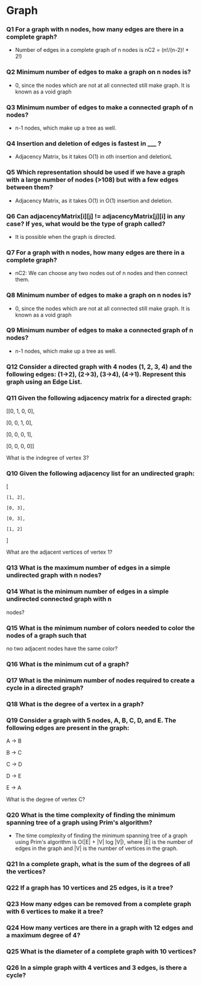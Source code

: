 # Graph

### Q1 For a graph with n nodes, how many edges are there in a complete graph?
* Number of edges in a complete graph of n nodes is nC2 = (n!/(n-2)! * 2!) 

### Q2 Minimum number of edges to make a graph on n nodes is?
* 0, since the nodes which are not at all connected still make graph. It is known as a void graph

### Q3 Minimum number of edges to make a connected graph of n nodes?
*  n-1 nodes, which make up a tree as well.

### Q4 Insertion and deletion of edges is fastest in ___ ?
* Adjacency Matrix, bs it takes O(1) in oth insertion and deletionL

### Q5 Which representation should be used if we have a graph with a large number of nodes (>108) but with a few edges between them?
* Adjacency Matrix, as it takes O(1) in O(1) insertion and deletion.

### Q6 Can adjacencyMatrix[i][j] != adjacencyMatrix[j][i] in any case? If yes, what would be the type of graph called?
*  It is possible when the graph is directed.

### Q7 For a graph with n nodes, how many edges are there in a complete graph?
* nC2: We can choose any two nodes out of n nodes and then connect them.

### Q8 Minimum number of edges to make a graph on n nodes is?
* 0, since the nodes which are not at all connected still make graph. It is known as a void graph

### Q9 Minimum number of edges to make a connected graph of n nodes?
* n-1 nodes, which make up a tree as well.



### Q12 Consider a directed graph with 4 nodes (1, 2, 3, 4) and the following edges: (1->2), (2->3), (3->4), (4->1). Represent this graph using an Edge List.


### Q11 Given the following adjacency matrix for a directed graph:

[[0, 1, 0, 0],

[0, 0, 1, 0],

[0, 0, 0, 1],

[0, 0, 0, 0]]

What is the indegree of vertex 3?


### Q10 Given the following adjacency list for an undirected graph:

[

    [1, 2],

    [0, 3],

    [0, 3],

    [1, 2]

]

What are the adjacent vertices of vertex 1?


### Q13 What is the maximum number of edges in a simple undirected graph with n nodes?




### Q14 What is the minimum number of edges in a simple undirected connected graph with n
nodes?




### Q15 What is the minimum number of colors needed to color the nodes of a graph such that
no two adjacent nodes have the same color?


### Q16 What is the minimum cut of a graph?


### Q17 What is the minimum number of nodes required to create a cycle in a directed graph?


### Q18 What is the degree of a vertex in a graph?


### Q19 Consider a graph with 5 nodes, A, B, C, D, and E. The following edges are present in the graph:

A -> B

B -> C

C -> D

D -> E

E -> A


What is the degree of vertex C?




### Q20 What is the time complexity of finding the minimum spanning tree of a graph using Prim's algorithm?
* The time complexity of finding the minimum spanning tree of a graph using Prim's algorithm is O(|E| + |V| log |V|), where |E| is the number of edges in the graph and |V| is the number of vertices in the graph.

### Q21 In a complete graph, what is the sum of the degrees of all the vertices?




### Q22 If a graph has 10 vertices and 25 edges, is it a tree?




### Q23 How many edges can be removed from a complete graph with 6 vertices to make it a tree?




### Q24 How many vertices are there in a graph with 12 edges and a maximum degree of 4?




### Q25 What is the diameter of a complete graph with 10 vertices?



### Q26 In a simple graph with 4 vertices and 3 edges, is there a cycle?



